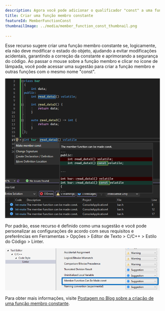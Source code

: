 ```yaml
---
description: Agora você pode adicionar o qualificador "const" a uma função membro, se ela já puder ser executada usando a interface pública em um ponteiro "const" do objeto.
title: Criar uma função membro constante
featureId: MemberFunctionConst
thumbnailImage: ../media/member_function_const_thumbnail.png

---
```



Esse recurso sugere criar uma função membro constante se, logicamente, ela não deve modificar o estado do objeto, ajudando a evitar modificações acidentais, garantindo a correção da constante e aprimorando a segurança do código. Ao passar o mouse sobre a função membro e clicar no ícone de lâmpada, você pode acessar uma sugestão para criar a função membro e outras funções com o mesmo nome "const".

![Exemplo de criação de uma função membro constante](../media/member_function_const_example.png "[Exemplo de criação de uma função membro constante")

Por padrão, esse recurso é definido como uma sugestão e você pode personalizar as configurações de acordo com seus requisitos e preferências em Ferramentas > Opções > Editor de Texto > C/C++ > Estilo do Código > Linter.

![Configuração da criação de uma função membro constante](../media/member_function_const_setting.png "Configuração da criação de uma função membro constante")

Para obter mais informações, visite [Postagem no Blog sobre a criação de uma função membro constante](https://aka.ms/MakeMemberFunctionConstBlogPost).
